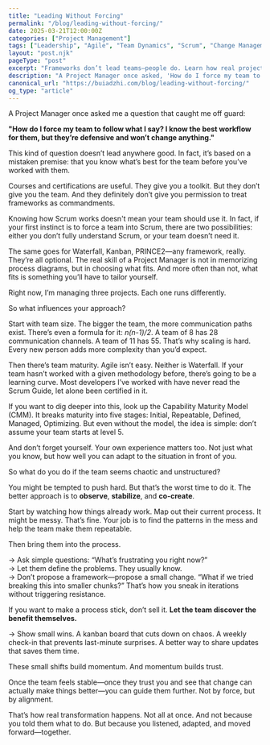 ```yaml
---
title: "Leading Without Forcing"
permalink: "/blog/leading-without-forcing/"
date: 2025-03-21T12:00:00Z
categories: ["Project Management"]
tags: ["Leadership", "Agile", "Team Dynamics", "Scrum", "Change Management"]
layout: "post.njk"
pageType: "post"
excerpt: "Frameworks don’t lead teams—people do. Learn how real project leadership is about listening, adapting, and building trust, not enforcing rules."
description: "A Project Manager once asked, 'How do I force my team to follow what I say?' The answer reveals why the best leaders adapt instead of command. Explore how observing, co-creating, and guiding through small wins leads to lasting change."
canonical_url: "https://buiadzhi.com/blog/leading-without-forcing/"
og_type: "article"
---
```


A Project Manager once asked me a question that caught me off guard:

**"How do I force my team to follow what I say? I know the best workflow for them, but they’re defensive and won’t change anything."**

This kind of question doesn’t lead anywhere good. In fact, it’s based on a mistaken premise: that you know what’s best for the team before you’ve worked with them.

Courses and certifications are useful. They give you a toolkit. But they don’t give you the team. And they definitely don’t give you permission to treat frameworks as commandments.

Knowing how Scrum works doesn't mean your team should use it. In fact, if your first instinct is to force a team into Scrum, there are two possibilities: either you don’t fully understand Scrum, or your team doesn’t need it.

The same goes for Waterfall, Kanban, PRINCE2—any framework, really. They’re all optional. The real skill of a Project Manager is not in memorizing process diagrams, but in choosing what fits. And more often than not, what fits is something you’ll have to tailor yourself.

Right now, I’m managing three projects. Each one runs differently.

So what influences your approach?

Start with team size. The bigger the team, the more communication paths exist. There’s even a formula for it: _n(n-1)/2_. A team of 8 has 28 communication channels. A team of 11 has 55. That’s why scaling is hard. Every new person adds more complexity than you’d expect.

Then there’s team maturity. Agile isn’t easy. Neither is Waterfall. If your team hasn’t worked with a given methodology before, there’s going to be a learning curve. Most developers I’ve worked with have never read the Scrum Guide, let alone been certified in it.

If you want to dig deeper into this, look up the Capability Maturity Model (CMM). It breaks maturity into five stages: Initial, Repeatable, Defined, Managed, Optimizing. But even without the model, the idea is simple: don’t assume your team starts at level 5.

And don’t forget yourself. Your own experience matters too. Not just what you know, but how well you can adapt to the situation in front of you.

So what do you do if the team seems chaotic and unstructured?

You might be tempted to push hard. But that’s the worst time to do it. The better approach is to **observe**, **stabilize**, and **co-create**.

Start by watching how things already work. Map out their current process. It might be messy. That’s fine. Your job is to find the patterns in the mess and help the team make them repeatable.

Then bring them into the process.

→ Ask simple questions: “What’s frustrating you right now?”  
→ Let them define the problems. They usually know.  
→ Don’t propose a framework—propose a small change. “What if we tried breaking this into smaller chunks?” That’s how you sneak in iterations without triggering resistance.

If you want to make a process stick, don’t sell it. **Let the team discover the benefit themselves.**

→ Show small wins. A kanban board that cuts down on chaos. A weekly check-in that prevents last-minute surprises. A better way to share updates that saves them time.

These small shifts build momentum. And momentum builds trust.

Once the team feels stable—once they trust you and see that change can actually make things better—you can guide them further. Not by force, but by alignment.

That’s how real transformation happens. Not all at once. And not because you told them what to do. But because you listened, adapted, and moved forward—together.

